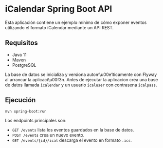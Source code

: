 # iCalendar Spring Boot API

Esta aplicación contiene un ejemplo mínimo de cómo exponer eventos utilizando el formato iCalendar mediante un API REST.

## Requisitos
- Java 11
- Maven
- PostgreSQL

La base de datos se inicializa y versiona autom\u00e1ticamente con Flyway al arrancar la aplicaci\u00f3n.
Antes de ejecutar la aplicacion crea una base de datos llamada `icalendar` y un usuario `icaluser` con contrasena `icalpass`.

## Ejecución
```
mvn spring-boot:run
```

Los endpoints principales son:
- `GET /events` lista los eventos guardados en la base de datos.
- `POST /events` crea un nuevo evento.
- `GET /events/{id}/ical` descarga el evento en formato `.ics`.
